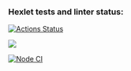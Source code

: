 ### Hexlet tests and linter status:
[![Actions Status](https://github.com/Soyer1310/frontend-project-lvl2/workflows/hexlet-check/badge.svg)](https://github.com/Soyer1310/frontend-project-lvl2/actions)

<a href="https://codeclimate.com/github/Soyer1310/frontend-project-lvl2/maintainability"><img src="https://api.codeclimate.com/v1/badges/e75034a66dcc2264c1a9/maintainability" /></a>

[![Node CI](https://github.com/Soyer1310/frontend-project-lvl2/actions/workflows/nodejs.yml/badge.svg)](https://github.com/Soyer1310/frontend-project-lvl2/actions/workflows/nodejs.yml)
